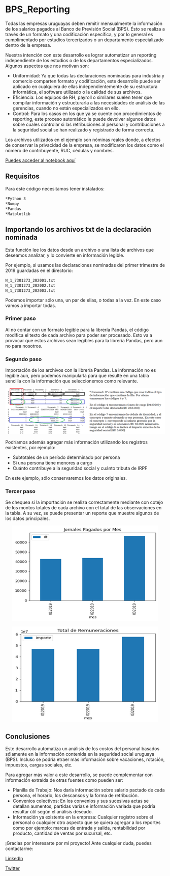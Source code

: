 # BPS_Reporting

Todas las empresas uruguayas deben remitir mensualmente la información de los salarios pagados al Banco de Previsión Social (BPS). Ésto se realiza a través de un formato y una codificación específica, y por lo general es cumplimentado por estudios tercerizados o un departamento especializado dentro de la empresa.

Nuestra intención con este desarrollo es lograr automatizar un reporting independiente de los estudios o de los departamentos especializados. Algunos aspectos que nos motivan son:
* Uniformidad: Ya que todas las declaraciones nominadas para industria y comercio comparten formato y codificación, este desarrollo puede ser aplicado en cualquiera de ellas independientemente de su estructura informática, el software utilizado o la calidad de sus archivos.
* Eficiencia: Los equipos de RH, payroll o similares suelen tener que compilar información y estructurarla a las necesidades de análisis de las gerencias, cuando no están especializados en ello.
* Control: Para los casos en los que ya se cuente con procedimientos de reporting, este proceso automático le puede devolver algunos datos sobre cuales controlar si las retribuciones al personal y contribuciones a la seguridad social se han realizado y registrado de forma correcta.

Los archivos utilizados en el ejemplo son nóminas reales donde, a efectos de conservar la privacidad de la empresa, se modificaron los datos como el número de contribuyente, RUC, cédulas y nombres.

[Puedes acceder al notebook aquí](https://github.com/GregorioMorena/BPS_Reporting/blob/main/f_bps.ipynb)

## Requisitos

Para este código necesitamos tener instalados:

```
*Python 3
*Numpy
*Pandas
*Matplotlib
```

## Importando los archivos txt de la declaración nominada

Esta función lee los datos desde un archivo o una lista de archivos que deseamos analizar, y lo convierte en información legible.

Por ejemplo, si usamos las declaraciones nominadas del primer trimestre de 2019 guardadas en el directorio:

```
N_1_7301273_202001.txt
N_1_7301273_202002.txt
N_1_7301273_202003.txt
```

Podemos importar sólo una, un par de ellas, o todas a la vez. En este caso vamos a importar todas.

### Primer paso

Al no contar con un formato legible para la librería Pandas, el código modifica el texto de cada archivo para poder ser procesado.
Esto va a provocar que estos archivos sean legibles para la librería Pandas, pero aun no para nosotros.

### Segundo paso

Importación de los archivos con la librería Pandas. La información no es legible aun, pero podemos manipularla para que resulte en una tabla sencilla con la información que seleccionemos como relevante.

![Una planilla nominada importada por Pandas](https://raw.githubusercontent.com/GregorioMorena/BPS_Reporting/main/nominada.png)

Podríamos además agregar más información utilizando los registros existentes, por ejemplo:

* Subtotales de un período determinado por persona
* Si una persona tiene menores a cargo
* Cuánto contribuye a la seguridad social y cuánto tributa de IRPF

En este ejemplo, sólo conservaremos los datos originales.

### Tercer paso

Se chequea si la importación se realiza correctamente mediante con cotejo de los montos totales de cada archivo con el total de las observaciones en la tabla. A su vez, se puede presentar un reporte que muestre algunos de los datos principales.

<p align="center">
  <img width="460" height="300" src="https://raw.githubusercontent.com/GregorioMorena/BPS_Reporting/main/jornales.png">
</p>

<p align="center">
  <img width="460" height="300" src="https://raw.githubusercontent.com/GregorioMorena/BPS_Reporting/main/remuneraciones.png">
</p>

## Conclusiones

Este desarrollo automatiza un análisis de los costos del personal basados sólamente en la información contenida en la seguridad social uruguaya (BPS). Incluso se podría etraer más información sobre vacaciones, rotación, impuestos, cargas sociales, etc.

Para agregar más valor a este desarrollo, se puede complementar con información extraída de otras fuentes como pueden ser:

* Planilla de Trabajo: Nos daría información sobre salario pactado de cada persona, el horario, los descansos y la forma de retribución.
* Convenios colectivos: En los convenios y sus sucesivas actas se detallan aumentos, partidas varias e información variada que podría resultar útil según el análisis deseado.
* Información ya existente en la empresa: Cualquier registro sobre el personal o cualquier otro aspecto que se quiera agregar a los reportes como por ejemplo: marcas de entrada y salida, rentabilidad por producto, cantidad de ventas por sucursal, etc.


¡Gracias por interesarte por mi proyecto! Ante cualquier duda, puedes contactarme:

[LinkedIn](https://www.linkedin.com/in/gregoriomorena/)

[Twitter](https://twitter.com/GregorioMP1985)
